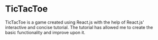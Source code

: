 # TicTacToe
TicTacToe is a game created using React.js with the help of React.js' interactive and concise tutorial.
The tutorial has allowed me to create the basic functionality and improve upon it.
